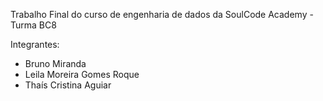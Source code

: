 Trabalho Final do curso de engenharia de dados da SoulCode Academy - Turma BC8

Integrantes:

- Bruno Miranda
- Leila Moreira Gomes Roque
- Thaís Cristina Aguiar
